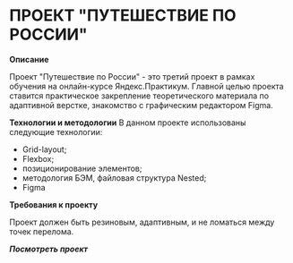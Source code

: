 
ПРОЕКТ "ПУТЕШЕСТВИЕ ПО РОССИИ"
==============================

**Описание**

Проект "Путешествие по России" - это третий проект в рамках обучения на онлайн-курсе Яндекс.Практикум. 
Главной целью проекта ставится практическое закрепление теоретического материала по адаптивной верстке, 
знакомство с графическим редактором Figma.

**Технологии и методологии**
В данном проекте использованы следующие технологии:

- Grid-layout;
- Flexbox;
- позиционирование элементов;
- методология БЭМ, файловая структура Nested;
- Figma

**Требования к проекту**

Проект должен быть резиновым, адаптивным, и не ломаться между точек перелома.

***Посмотреть проект*** 



